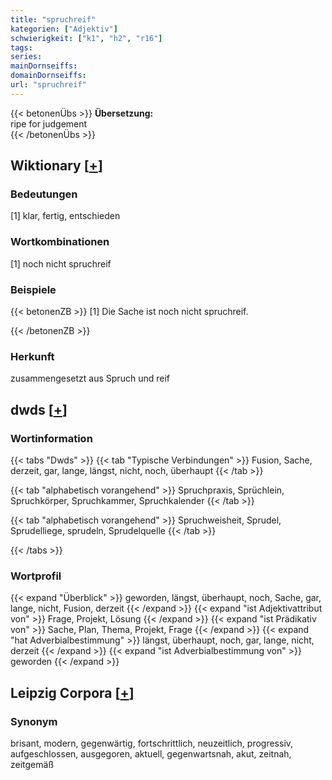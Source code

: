 ```yaml
---
title: "spruchreif"
kategorien: ["Adjektiv"]
schwierigkeit: ["k1", "h2", "r16"]
tags:
series:
mainDornseiffs:
domainDornseiffs:
url: "spruchreif"
---
```


{{< betonenÜbs >}}
**Übersetzung:**  
ripe for judgement  
{{< /betonenÜbs >}}

## Wiktionary [[+](https://de.wiktionary.org/wiki/spruchreif)]

### Bedeutungen
[1] klar, fertig, entschieden  

### Wortkombinationen
[1] noch nicht spruchreif  

### Beispiele
{{< betonenZB >}}
[1] Die Sache ist noch nicht spruchreif.  

{{< /betonenZB >}}
### Herkunft
zusammengesetzt aus Spruch und reif  



## dwds [[+](https://www.dwds.de/wb/spruchreif)]

### Wortinformation
{{< tabs "Dwds" >}}
{{< tab "Typische Verbindungen" >}}
Fusion, Sache, derzeit, gar, lange, längst, nicht, noch, überhaupt
{{< /tab >}}

{{< tab "alphabetisch vorangehend" >}}
Spruchpraxis, Sprüchlein, Spruchkörper, Spruchkammer, Spruchkalender
{{< /tab >}}

{{< tab "alphabetisch vorangehend" >}}
Spruchweisheit, Sprudel, Sprudelliege, sprudeln, Sprudelquelle
{{< /tab >}}

{{< /tabs >}}

### Wortprofil
{{< expand "Überblick" >}} geworden, längst, überhaupt, noch, Sache, gar, lange, nicht, Fusion, derzeit {{< /expand >}}
{{< expand "ist Adjektivattribut von" >}} Frage, Projekt, Lösung {{< /expand >}}
{{< expand "ist Prädikativ von" >}} Sache, Plan, Thema, Projekt, Frage {{< /expand >}}
{{< expand "hat Adverbialbestimmung" >}} längst, überhaupt, noch, gar, lange, nicht, derzeit {{< /expand >}}
{{< expand "ist Adverbialbestimmung von" >}} geworden {{< /expand >}}

## Leipzig Corpora [[+](https://corpora.uni-leipzig.de/en/res?word=spruchreif&corpusId=deu_newscrawl-public_2018)]


### Synonym
brisant, modern, gegenwärtig, fortschrittlich, neuzeitlich, progressiv, aufgeschlossen, ausgegoren, aktuell, gegenwartsnah, akut, zeitnah, zeitgemäß

